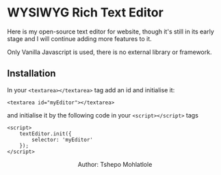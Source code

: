 # WYSIWYG Rich Text Editor

Here is my open-source text editor for website, though it's still in its early stage and I will continue adding more features to it.

Only Vanilla Javascript is used, there is no external library or framework.

## Installation
In your ```<textarea></textarea>``` tag add an id and initialise it:
```
<textarea id="myEditor"></textarea>
```
and initialise it by the following code in your ```<script></script>``` tags
```
<script>
    textEditor.init({
        selector: 'myEditor'
    });
</script>
```

<p style="text-align: center;">Author: Tshepo Mohlatlole</p>
